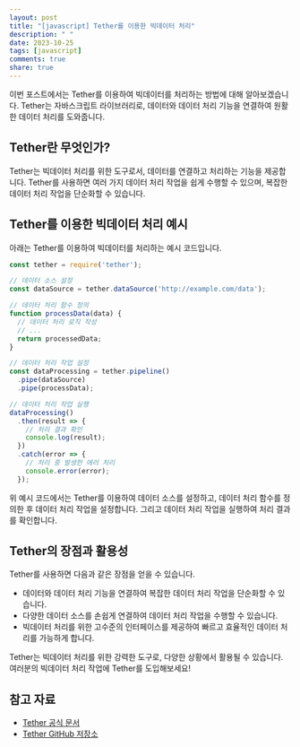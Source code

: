 ```yaml
---
layout: post
title: "[javascript] Tether를 이용한 빅데이터 처리"
description: " "
date: 2023-10-25
tags: [javascript]
comments: true
share: true
---
```


이번 포스트에서는 Tether를 이용하여 빅데이터를 처리하는 방법에 대해 알아보겠습니다. Tether는 자바스크립트 라이브러리로, 데이터와 데이터 처리 기능을 연결하여 원활한 데이터 처리를 도와줍니다.

## Tether란 무엇인가?

Tether는 빅데이터 처리를 위한 도구로서, 데이터를 연결하고 처리하는 기능을 제공합니다. Tether를 사용하면 여러 가지 데이터 처리 작업을 쉽게 수행할 수 있으며, 복잡한 데이터 처리 작업을 단순화할 수 있습니다.

## Tether를 이용한 빅데이터 처리 예시

아래는 Tether를 이용하여 빅데이터를 처리하는 예시 코드입니다.

```javascript
const tether = require('tether');

// 데이터 소스 설정
const dataSource = tether.dataSource('http://example.com/data');

// 데이터 처리 함수 정의
function processData(data) {
  // 데이터 처리 로직 작성
  // ...
  return processedData;
}

// 데이터 처리 작업 설정
const dataProcessing = tether.pipeline()
  .pipe(dataSource)
  .pipe(processData);

// 데이터 처리 작업 실행
dataProcessing()
  .then(result => {
    // 처리 결과 확인
    console.log(result);
  })
  .catch(error => {
    // 처리 중 발생한 에러 처리
    console.error(error);
  });
```

위 예시 코드에서는 Tether를 이용하여 데이터 소스를 설정하고, 데이터 처리 함수를 정의한 후 데이터 처리 작업을 설정합니다. 그리고 데이터 처리 작업을 실행하여 처리 결과를 확인합니다.

## Tether의 장점과 활용성

Tether를 사용하면 다음과 같은 장점을 얻을 수 있습니다.

- 데이터와 데이터 처리 기능을 연결하여 복잡한 데이터 처리 작업을 단순화할 수 있습니다.
- 다양한 데이터 소스를 손쉽게 연결하여 데이터 처리 작업을 수행할 수 있습니다.
- 빅데이터 처리를 위한 고수준의 인터페이스를 제공하여 빠르고 효율적인 데이터 처리를 가능하게 합니다.

Tether는 빅데이터 처리를 위한 강력한 도구로, 다양한 상황에서 활용될 수 있습니다. 여러분의 빅데이터 처리 작업에 Tether를 도입해보세요!

## 참고 자료

- [Tether 공식 문서](https://tether.com/docs)
- [Tether GitHub 저장소](https://github.com/tether/tether)
